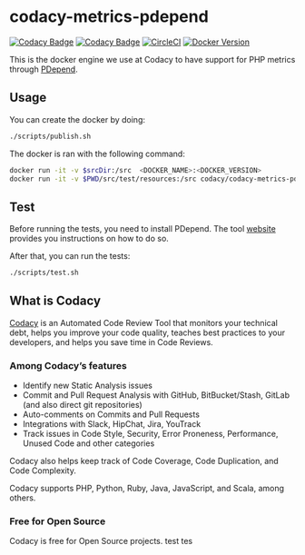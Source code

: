 # codacy-metrics-pdepend

[![Codacy Badge](https://api.codacy.com/project/badge/Grade/340bcc650709447c9fc394e00ae81b67)](https://www.codacy.com/gh/codacy/codacy-metrics-pdepend?utm_source=github.com&amp;utm_medium=referral&amp;utm_content=codacy/codacy-metrics-pdepend&amp;utm_campaign=Badge_Grade)
[![Codacy Badge](https://api.codacy.com/project/badge/Coverage/340bcc650709447c9fc394e00ae81b67)](https://www.codacy.com/gh/codacy/codacy-metrics-pdepend?utm_source=github.com&utm_medium=referral&utm_content=codacy/codacy-metrics-pdepend&utm_campaign=Badge_Coverage)
[![CircleCI](https://circleci.com/gh/codacy/codacy-metrics-pdepend.svg?style=svg)](https://circleci.com/gh/codacy/codacy-metrics-pdepend)
[![Docker Version](https://images.microbadger.com/badges/version/codacy/codacy-metrics-pdepend.svg)](https://microbadger.com/images/codacy/codacy-metrics-pdepend "Get your own version badge on microbadger.com")

This is the docker engine we use at Codacy to have support for PHP metrics through [PDepend](https://pdepend.org/).

## Usage

You can create the docker by doing:

```bash
./scripts/publish.sh
```

The docker is ran with the following command:

```bash
docker run -it -v $srcDir:/src  <DOCKER_NAME>:<DOCKER_VERSION>
docker run -it -v $PWD/src/test/resources:/src codacy/codacy-metrics-pdepend:latest
```

## Test

Before running the tests, you need to install PDepend. The tool [website](https://pdepend.org/) provides you instructions on how to do so.

After that, you can run the tests:

```bash
./scripts/test.sh
```

## What is Codacy

[Codacy](https://www.codacy.com/) is an Automated Code Review Tool that monitors your technical debt, helps you improve your code quality, teaches best practices to your developers, and helps you save time in Code Reviews.

### Among Codacy’s features

- Identify new Static Analysis issues
- Commit and Pull Request Analysis with GitHub, BitBucket/Stash, GitLab (and also direct git repositories)
- Auto-comments on Commits and Pull Requests
- Integrations with Slack, HipChat, Jira, YouTrack
- Track issues in Code Style, Security, Error Proneness, Performance, Unused Code and other categories

Codacy also helps keep track of Code Coverage, Code Duplication, and Code Complexity.

Codacy supports PHP, Python, Ruby, Java, JavaScript, and Scala, among others.

### Free for Open Source

Codacy is free for Open Source projects.
test
tes
